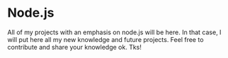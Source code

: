 # Node.js

All of my projects with an emphasis on node.js will be here.
In that case, I will put here all my new knowledge and future projects. Feel free to contribute and share your knowledge ok. Tks!